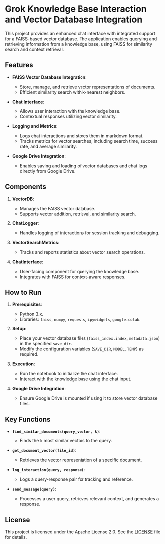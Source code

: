 
# Grok Knowledge Base Interaction and Vector Database Integration

This project provides an enhanced chat interface with integrated support for a FAISS-based vector database. The application enables querying and retrieving information from a knowledge base, using FAISS for similarity search and context retrieval.

## Features

- **FAISS Vector Database Integration**: 
  - Store, manage, and retrieve vector representations of documents.
  - Efficient similarity search with k-nearest neighbors.
  
- **Chat Interface**: 
  - Allows user interaction with the knowledge base.
  - Contextual responses utilizing vector similarity.
  
- **Logging and Metrics**:
  - Logs chat interactions and stores them in markdown format.
  - Tracks metrics for vector searches, including search time, success rate, and average similarity.

- **Google Drive Integration**:
  - Enables saving and loading of vector databases and chat logs directly from Google Drive.

## Components

1. **VectorDB**:
   - Manages the FAISS vector database.
   - Supports vector addition, retrieval, and similarity search.
   
2. **ChatLogger**:
   - Handles logging of interactions for session tracking and debugging.
   
3. **VectorSearchMetrics**:
   - Tracks and reports statistics about vector search operations.

4. **ChatInterface**:
   - User-facing component for querying the knowledge base.
   - Integrates with FAISS for context-aware responses.

## How to Run

1. **Prerequisites**:
   - Python 3.x.
   - Libraries: `faiss`, `numpy`, `requests`, `ipywidgets`, `google.colab`.

2. **Setup**:
   - Place your vector database files (`faiss_index.index`, `metadata.json`) in the specified `save_dir`.
   - Modify the configuration variables (`SAVE_DIR`, `MODEL`, `TEMP`) as required.

3. **Execution**:
   - Run the notebook to initialize the chat interface.
   - Interact with the knowledge base using the chat input.

4. **Google Drive Integration**:
   - Ensure Google Drive is mounted if using it to store vector database files.

## Key Functions

- **`find_similar_documents(query_vector, k)`**:
  - Finds the `k` most similar vectors to the query.
  
- **`get_document_vector(file_id)`**:
  - Retrieves the vector representation of a specific document.
  
- **`log_interaction(query, response)`**:
  - Logs a query-response pair for tracking and reference.

- **`send_message(query)`**:
  - Processes a user query, retrieves relevant context, and generates a response.

## License

This project is licensed under the Apache License 2.0. See the [LICENSE](https://www.apache.org/licenses/LICENSE-2.0) file for details.
